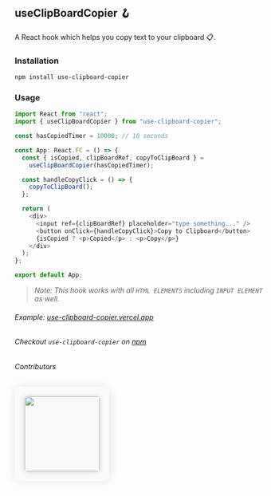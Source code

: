 ## ****useClipBoardCopier 🪝****

A React hook which helps you copy text to your clipboard 📋.

### Installation

```bash
npm install use-clipboard-copier
```

### Usage

```typescript
import React from "react";
import { useClipBoardCopier } from "use-clipboard-copier";

const hasCopiedTimer = 10000; // 10 seconds

const App: React.FC = () => {
  const { isCopied, clipBoardRef, copyToClipBoard } =
    useClipBoardCopier(hasCopiedTimer);

  const handleCopyClick = () => {
    copyToClipBoard();
  };

  return (
    <div>
      <input ref={clipBoardRef} placeholder="type something..." />
      <button onClick={handleCopyClick}>Copy to Clipboard</button>
      {isCopied ? <p>Copied</p> : <p>Copy</p>}
    </div>
  );
};

export default App;
```

> *Note: This hook works with all `HTML ELEMENTS` including `INPUT ELEMENT` as well.*

###### *Example: [use-clipboard-copier.vercel.app](https://use-clipboard-copier.vercel.app)*

###### *Checkout `use-clipboard-copier` on [npm](https://www.npmjs.com/package/use-clipboard-copier)*

###### *Contributors*

<div style="text-align: center; background-color: #f8f9fa; padding: 20px; border-radius: 10px; box-shadow: 0 0 20px rgba(0, 0, 0, 0.1); display: inline-block;">
  <a href="https://github.com/uuvedant4/use-clipboard-copier/graphs/contributors" style="text-decoration: none;">
    <img src="https://contrib.rocks/image?repo=uuvedant4/use-clipboard-copier" style="width: 150px; height: auto; border-radius: 5px; box-shadow: 0 0 10px rgba(0, 0, 0, 0.2);">
  </a>
</div>
